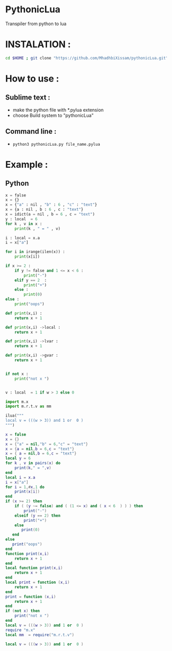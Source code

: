 # PythonicLua
Transpiler from python to lua 
# INSTALATION : 
```bash
cd $HOME ; git clone "https://github.com/MhadhbiXissam/pythonicLua.git" ; cp $HOME/pythonicLua/pythonicLua/PythonicLua.sublime-syntax $HOME/.config/sublime-text/Packages/User/ ; cp $HOME/pythonicLua/pythonicLua/pythonicLua.sublime-build $HOME/.config/sublime-text/Packages/User/
```

# How to use  : 
## Sublime text : 
*	make the python file with *.pylua extension  
*	choose Build system to "pythonicLua"

## Command line : 
*	```python3 pythonicLua.py file_name.pylua ```


# Example  : 

## Python 

```python
x = false
x = {}
x = {"a" : nil , "b" : 6 , "c" : "text"}
x = {a : nil , b : 6 , c : "text"}
x = idict(a = nil , b = 6 , c = "text")
y : local  = 6
for k , v in x : 
	print(k , " = " , v)

i : local = x.a
i = x["a"]

for i in irange(ilen(x)) : 
	print(x[i])

if x >= 2 : 
	if y != false and 1 <= x < 6 : 
		print("-")
	elif y == 2  : 
		print("+")
	else : 
		print(0)
else : 
	print("oops")

def print(x,i) : 
	return x + 1 

def print(x,i) ->local : 
	return x + 1 

def print(x,i) ->lvar : 
	return x + 1 

def print(x,i) ->gvar : 
	return x + 1 


if not x : 
	print("not x ")


v : local  = 1 if w > 3 else 0

import m.x
import m.r.t.v as mm

ilua("""
local v = (((w > 3)) and 1 or  0 )
""")

```


```lua
x = false
x = {}
x = {"a" = nil,"b" = 6,"c" = "text"}
x = {a = nil,b = 6,c = "text"}
x = { a = nil,b = 6,c = "text"}
local y = 6
for k , v in pairs(x) do
    print(k," = ",v)
end 
local i = x.a
i = x["a"]
for i = 1,#x,1 do
    print(x[i])
end 
if (x >= 2) then 
    if ( (y ~= false) and ( (1 <= x) and ( x < 6  ) ) ) then 
        print("-")
    elseif (y == 2) then 
        print("+")
    else 
       print(0)
   end
else 
   print("oops")
end
function print(x,i)
    return x + 1
end
local function print(x,i)
    return x + 1
end
local print = function (x,i)
    return x + 1
end
print = function (x,i)
    return x + 1
end
if (not x) then 
    print("not x ")
end
local v = (((w > 3)) and 1 or  0 )
require "m.x"
local mm  = require("m.r.t.v")

local v = (((w > 3)) and 1 or  0 )
```


